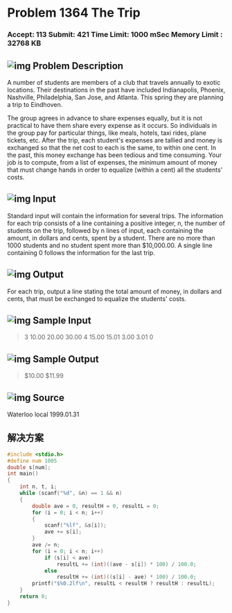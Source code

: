 # Problem 1364 The Trip

### Accept: 113    Submit: 421 Time Limit: 1000 mSec    Memory Limit : 32768 KB

## ![img](http://acm.fzu.edu.cn/image/prodesc.gif) Problem Description

A number of students are members of a club that travels annually to exotic locations. Their destinations in the past have included Indianapolis, Phoenix, Nashville, Philadelphia, San Jose, and Atlanta. This spring they are planning a trip to Eindhoven.

The group agrees in advance to share expenses equally, but it is not practical to have them share every expense as it occurs. So individuals in the group pay for particular things, like meals, hotels, taxi rides, plane tickets, etc. After the trip, each student's expenses are tallied and money is exchanged so that the net cost to each is the same, to within one cent. In the past, this money exchange has been tedious and time consuming. Your job is to compute, from a list of expenses, the minimum amount of money that must change hands in order to equalize (within a cent) all the students' costs.

## ![img](http://acm.fzu.edu.cn/image/prodesc.gif) Input

Standard input will contain the information for several trips. The information for each trip consists of a line containing a positive integer, n, the number of students on the trip, followed by n lines of input, each containing the amount, in dollars and cents, spent by a student. There are no more than 1000 students and no student spent more than $10,000.00. A single line containing 0 follows the information for the last trip.

## ![img](http://acm.fzu.edu.cn/image/prodesc.gif) Output

For each trip, output a line stating the total amount of money, in dollars and cents, that must be exchanged to equalize the students' costs.

## ![img](http://acm.fzu.edu.cn/image/prodesc.gif) Sample Input

> 3
> 10.00
> 20.00
> 30.00
> 4
> 15.00
> 15.01
> 3.00
> 3.01
> 0

## ![img](http://acm.fzu.edu.cn/image/prodesc.gif) Sample Output

> $10.00
> $11.99

## ![img](http://acm.fzu.edu.cn/image/prodesc.gif) Source

Waterloo local 1999.01.31

## 解决方案

```cpp
#include <stdio.h>
#define num 1005
double s[num];
int main()
{
	int n, t, i;
	while (scanf("%d", &n) == 1 && n)
	{
		double ave = 0, resultH = 0, resultL = 0;
		for (i = 0; i < n; i++)
		{
			scanf("%lf", &s[i]);
			ave += s[i];
		}
		ave /= n;
		for (i = 0; i < n; i++)
			if (s[i] < ave)
				resultL += (int)((ave - s[i]) * 100) / 100.0;
			else
				resultH += (int)((s[i] - ave) * 100) / 100.0;
		printf("$%0.2lf\n", resultL < resultH ? resultH : resultL);
	}
	return 0;
}
```

